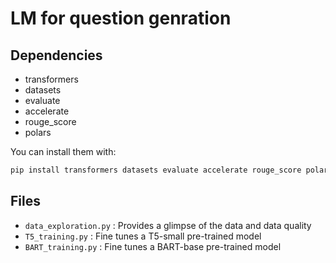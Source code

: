 # LM for question genration
## Dependencies
- transformers
- datasets
- evaluate
- accelerate
- rouge_score
- polars

You can install them with:
```sh
pip install transformers datasets evaluate accelerate rouge_score polars
```

## Files

- `data_exploration.py` : Provides a glimpse of the data and data quality
- `T5_training.py` : Fine tunes a T5-small pre-trained model
- `BART_training.py` : Fine tunes a BART-base pre-trained model
